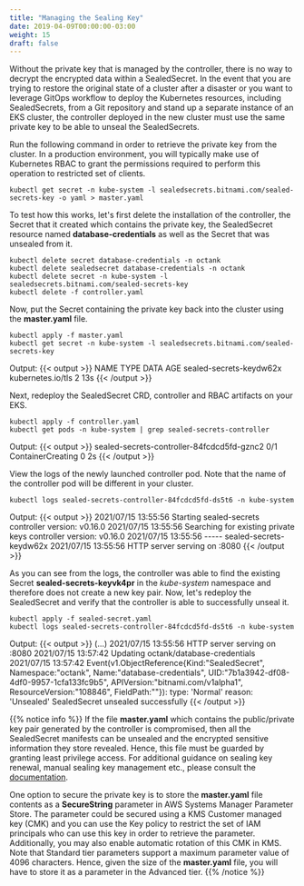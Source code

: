 ```yaml
---
title: "Managing the Sealing Key"
date: 2019-04-09T00:00:00-03:00
weight: 15
draft: false
---
```


Without the private key that is managed by the controller, there is no way to decrypt the encrypted data within a SealedSecret. In the event that you are trying to restore the original state of a cluster after a disaster or you want to leverage GitOps workflow to deploy the Kubernetes resources, including SealedSecrets, from a Git repository and stand up a separate instance of an EKS cluster, the controller deployed in the new cluster must use the same private key to be able to unseal the SealedSecrets. 

Run the following command in order to retrieve the private key from the cluster. In a production environment, you will typically make use of Kubernetes RBAC to grant the permissions required to perform this operation to restricted set of clients.
```
kubectl get secret -n kube-system -l sealedsecrets.bitnami.com/sealed-secrets-key -o yaml > master.yaml
```

To test how this works, let's first delete the installation of the controller, the Secret that it created which contains the private key, the SealedSecret resource named **database-credentials** as well as the Secret that was unsealed from it.
```
kubectl delete secret database-credentials -n octank
kubectl delete sealedsecret database-credentials -n octank
kubectl delete secret -n kube-system -l sealedsecrets.bitnami.com/sealed-secrets-key
kubectl delete -f controller.yaml 
```

Now, put the Secret containing the private key back into the cluster using the **master.yaml** file.
```
kubectl apply -f master.yaml 
kubectl get secret -n kube-system -l sealedsecrets.bitnami.com/sealed-secrets-key
```
Output:
{{< output >}}
NAME                      TYPE                DATA   AGE
sealed-secrets-keydw62x   kubernetes.io/tls   2      13s
{{< /output >}}


Next, redeploy the SealedSecret CRD, controller and RBAC artifacts on your EKS.
```
kubectl apply -f controller.yaml
kubectl get pods -n kube-system | grep sealed-secrets-controller
```
Output:
{{< output >}}
sealed-secrets-controller-84fcdcd5fd-gznc2            0/1     ContainerCreating   0          2s
{{< /output >}}

View the logs of the newly launched controller pod. Note that the name of the controller pod will be different in your cluster.
```
kubectl logs sealed-secrets-controller-84fcdcd5fd-ds5t6 -n kube-system
```

Output:
{{< output >}}
2021/07/15 13:55:56 Starting sealed-secrets controller version: v0.16.0
2021/07/15 13:55:56 Searching for existing private keys
controller version: v0.16.0
2021/07/15 13:55:56 ----- sealed-secrets-keydw62x
2021/07/15 13:55:56 HTTP server serving on :8080
{{< /output >}}

As you can see from the logs, the controller was able to find the existing Secret **sealed-secrets-keyvk4pr** in the *kube-system* namespace and therefore does not create a new key pair. Now, let's redeploy the SealedSecret and verify that the controller is able to successfully unseal it.
```
kubectl apply -f sealed-secret.yaml 
kubectl logs sealed-secrets-controller-84fcdcd5fd-ds5t6 -n kube-system
```

Output:
{{< output >}}
(...)
2021/07/15 13:55:56 HTTP server serving on :8080
2021/07/15 13:57:42 Updating octank/database-credentials
2021/07/15 13:57:42 Event(v1.ObjectReference{Kind:"SealedSecret", Namespace:"octank", Name:"database-credentials", UID:"7b1a3942-df08-4df0-9957-1cfa133fc9b5", APIVersion:"bitnami.com/v1alpha1", ResourceVersion:"108846", FieldPath:""}): type: 'Normal' reason: 'Unsealed' SealedSecret unsealed successfully
{{< /output >}}

{{% notice info %}}
If the file **master.yaml** which contains the public/private key pair generated by the controller is compromised, then all the SealedSecret manifests can be unsealed and the encrypted sensitive information they store revealed. Hence, this file must be guarded by granting least privilege access. For additional guidance on sealing key renewal, manual sealing key management etc., please consult the [documentation](https://github.com/bitnami-labs/sealed-secrets#secret-rotation).

One option to secure the private key is to store the **master.yaml** file contents as a **SecureString** parameter in AWS Systems Manager Parameter Store. The parameter could be secured using a KMS Customer managed key (CMK) and you can use the Key policy to restrict the set of IAM principals who can use this key in order to retrieve the parameter. Additionally, you may also enable automatic rotation of this CMK in KMS. Note that Standard tier parameters support a maximum parameter value of 4096 characters. Hence, given the size of the **master.yaml** file, you will have to store it as a parameter in the Advanced tier.
{{% /notice %}}